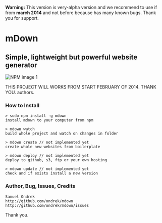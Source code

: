 **Warning:** This version is very-alpha version and we recommend to use if from **march 2014** and not before because has many known bugs. Thank you for support.

# mDown
## Simple, lightweight but powerful website generator 

![NPM image 1](https://nodei.co/npm/mdown.png)

THIS PROJECT WILL WORKS FROM START FEBRUARY OF 2014. THANK YOU. authors.

### How to Install

    > sudo npm install -g mdown
    install mdown to your computer from npm

    > mdown watch
    build whole project and watch on changes in folder

    > mdown create // not implemented yet
    create whole new websites from boilerplate 

    > mdown deploy // not implemented yet
    deploy to github, s3, ftp or your own hosting

    > mdown update // not implemented yet
    check and if exists install a new version

### Author, Bug, Issues, Credits

    Samuel Ondrek
    http://github.com/ondrek/mdown
    http://github.com/ondrek/mdown/issues

Thank you.